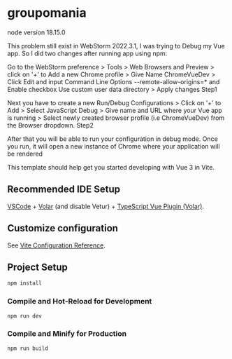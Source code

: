 # groupomania

node version 18.15.0


This problem still exist in WebStorm 2022.3.1, I was trying to Debug my Vue app. So I did two changes after running app using npm:

Go to the WebStorm preference > Tools > Web Browsers and Preview >
click on '+' to Add a new Chrome profile > Give Name ChromeVueDev >
Click Edit and input Command Line Options
--remote-allow-origins=* and Enable checkbox Use custom user data directory > Apply changes Step1

Next you have to create a new Run/Debug Configurations > Click on '+' to Add > Select JavaScript Debug > Give name and URL where your Vue app is running > Select newly created browser profile (i.e ChromeVueDev) from the Browser dropdown. Step2

After that you will be able to run your configuration in debug mode. Once you run, it will open a new instance of Chrome where your application will be rendered

This template should help get you started developing with Vue 3 in Vite.

## Recommended IDE Setup

[VSCode](https://code.visualstudio.com/) + [Volar](https://marketplace.visualstudio.com/items?itemName=Vue.volar) (and disable Vetur) + [TypeScript Vue Plugin (Volar)](https://marketplace.visualstudio.com/items?itemName=Vue.vscode-typescript-vue-plugin).

## Customize configuration

See [Vite Configuration Reference](https://vitejs.dev/config/).

## Project Setup

```sh
npm install
```

### Compile and Hot-Reload for Development

```sh
npm run dev
```

### Compile and Minify for Production

```sh
npm run build
```
